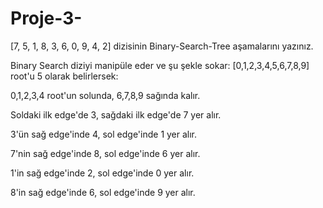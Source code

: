 # Proje-3-

[7, 5, 1, 8, 3, 6, 0, 9, 4, 2] dizisinin Binary-Search-Tree aşamalarını yazınız. 

Binary Search diziyi manipüle eder ve şu şekle sokar: [0,1,2,3,4,5,6,7,8,9]  
root'u 5 olarak belirlersek:

   0,1,2,3,4 root'un solunda, 6,7,8,9 sağında kalır.
   
   Soldaki ilk edge'de 3, sağdaki ilk edge'de 7 yer alır.
   
  3'ün sağ edge'inde 4, sol edge'inde 1 yer alır.
  
  7'nin sağ edge'inde 8, sol edge'inde 6 yer alır. 
  
  1'in sağ edge'inde 2, sol edge'inde 0 yer alır. 
  
  8'in sağ edge'inde 6, sol edge'inde 9 yer alır. 
  
 
